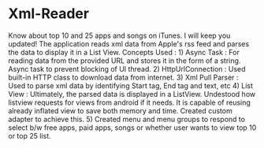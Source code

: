 # Xml-Reader
Know about top 10 and 25 apps and songs on iTunes. I will keep you updated!
The application reads xml data from Apple's rss feed and parses the data to display it in a List View. 
Concepts Used : 1) Async Task : For reading data from the provided URL and stores it in the form of a string. Async task to prevent blocking of UI thread.
                2) HttpUrlConnection : Used built-in HTTP class to download data from internet.
                3) Xml Pull Parser : Used to parse xml data by identifying Start tag, End tag and text, etc 
                4) List View : Ultimately, the parsed data is displayed in a ListView. Undestood how listview requests for views from android if it needs. It is capable of reusing already inflated view to save both memory and time. Created custom adapter to achieve this.
                5) Created menu and menu groups to respond to select b/w free apps, paid apps, songs or whether user wants to view top 10 or top 25 list. 
